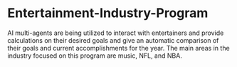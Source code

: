 # Entertainment-Industry-Program
AI multi-agents are being utilized to interact with entertainers and provide calculations on their desired goals and give an automatic comparison of their goals and current accomplishments for the year. The main areas in the industry focused on this program are music, NFL, and NBA.
